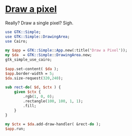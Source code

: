[1]: https://rosettacode.org/wiki/Draw_a_pixel

# [Draw a pixel][1]

Really? Draw a single pixel? Sigh.

```perl
use GTK::Simple;
use GTK::Simple::DrawingArea;
use Cairo;
 
my $app = GTK::Simple::App.new(:title('Draw a Pixel'));
my $da  = GTK::Simple::DrawingArea.new;
gtk_simple_use_cairo;
 
$app.set-content( $da );
$app.border-width = 5;
$da.size-request(320,240);
 
sub rect-do( $d, $ctx ) {
    given $ctx {
        .rgb(1, 0, 0);
        .rectangle(100, 100, 1, 1);
        .fill;
    }
}
 
my $ctx = $da.add-draw-handler( &rect-do );
$app.run;
```